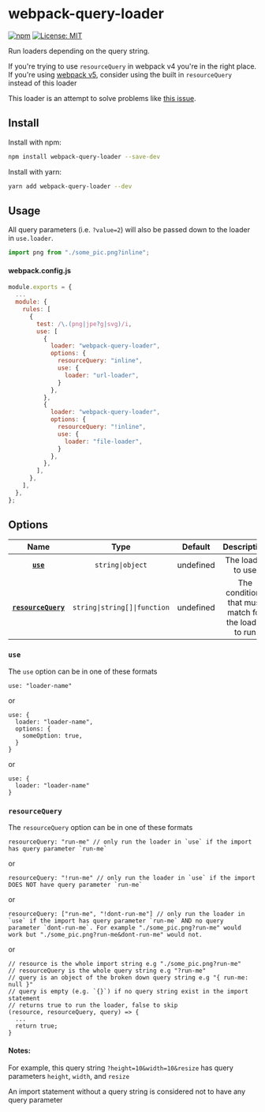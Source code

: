 # webpack-query-loader

[![npm](https://img.shields.io/npm/v/webpack-query-loader?style=flat)](https://www.npmjs.com/package/webpack-query-loader) [![License: MIT](https://img.shields.io/badge/License-MIT-green.svg?style=flat)](https://opensource.org/licenses/MIT)

Run loaders depending on the query string.

If you're trying to use `resourceQuery` in webpack v4 you're in the right place. If you're using [webpack v5](https://github.com/webpack/webpack/issues/10552), consider using the built in `resourceQuery` instead of this loader

This loader is an attempt to solve problems like [this issue](https://github.com/webpack/webpack/issues/3497).

## Install

Install with npm:

```bash
npm install webpack-query-loader --save-dev
```

Install with yarn:

```bash
yarn add webpack-query-loader --dev
```

## Usage

All query parameters (i.e. `?value=2`) will also be passed down to the loader in `use.loader`.

```javascript
import png from "./some_pic.png?inline";
```

#### webpack.config.js

```javascript
module.exports = {
  ...
  module: {
    rules: [
      {
        test: /\.(png|jpe?g|svg)/i,
        use: [
          {
            loader: "webpack-query-loader",
            options: {
              resourceQuery: "inline",
              use: {
                loader: "url-loader",
              }
            },
          },
          {
            loader: "webpack-query-loader",
            options: {
              resourceQuery: "!inline",
              use: {
                loader: "file-loader",
              }
            },
          },
        ],
      },
    ],
  },
};

```

## Options

|                 Name                  |             Type             |  Default  |                     Description                      |
| :-----------------------------------: | :--------------------------: | :-------: | :--------------------------------------------------: |
|           **[`use`](#use)**           |       `string\|object`       | undefined |                  The loader to use                   |
| **[`resourceQuery`](#resourceQuery)** | `string\|string[]\|function` | undefined | The conditions that must match for the loader to run |

### `use`

The `use` option can be in one of these formats

```
use: "loader-name"
```

or

```
use: {
  loader: "loader-name",
  options: {
    someOption: true,
  }
}
```

or

```
use: {
  loader: "loader-name"
}
```

### `resourceQuery`

The `resourceQuery` option can be in one of these formats

```
resourceQuery: "run-me" // only run the loader in `use` if the import has query parameter `run-me`
```

or

```
resourceQuery: "!run-me" // only run the loader in `use` if the import DOES NOT have query parameter `run-me`
```

or

```
resourceQuery: ["run-me", "!dont-run-me"] // only run the loader in `use` if the import has query parameter `run-me` AND no query parameter `dont-run-me`. For example "./some_pic.png?run-me" would work but "./some_pic.png?run-me&dont-run-me" would not.
```

or

```
// resource is the whole import string e.g "./some_pic.png?run-me"
// resourceQuery is the whole query string e.g "?run-me"
// query is an object of the broken down query string e.g "{ run-me: null }"
// query is empty (e.g. `{}`) if no query string exist in the import statement
// returns true to run the loader, false to skip
(resource, resourceQuery, query) => {
  ...
  return true;
}
```

#### Notes:

For example, this query string `?height=10&width=10&resize` has query parameters `height`, `width`, and `resize`

An import statement without a query string is considered not to have any query parameter
